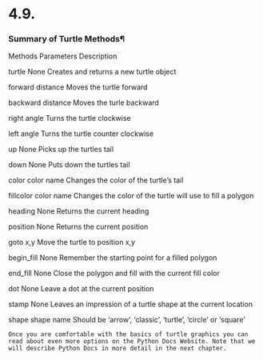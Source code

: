# 4.9. 
### Summary of Turtle Methods¶

Methods 	Parameters 		Description

turtle 		None 			Creates and returns a new turtle object

forward		distance		Moves the turtle forward

backward	distance		Moves the turle backward

right		angle			Turns the turtle clockwise

left		angle			Turns the turtle counter clockwise

up			None			Picks up the turtles tail

down		None			Puts down the turtles tail

color 		color name 		Changes the color of the turtle’s tail

fillcolor 	color name 		Changes the color of the turtle will use to fill a polygon

heading 	None 			Returns the current heading

position 	None 			Returns the current position

goto 		x,y 			Move the turtle to position x,y

begin_fill 	None 			Remember the starting point for a filled polygon

end_fill 	None 			Close the polygon and fill with the current fill color

dot 		None 			Leave a dot at the current position

stamp 		None 			Leaves an impression of a turtle shape at the current location

shape 		shape name 		Should be ‘arrow’, ‘classic’, ‘turtle’, ‘circle’ or ‘square’


	Once you are comfortable with the basics of turtle graphics you can read about even more options on the Python Docs Website. Note that we will describe Python Docs in more detail in the next chapter.


